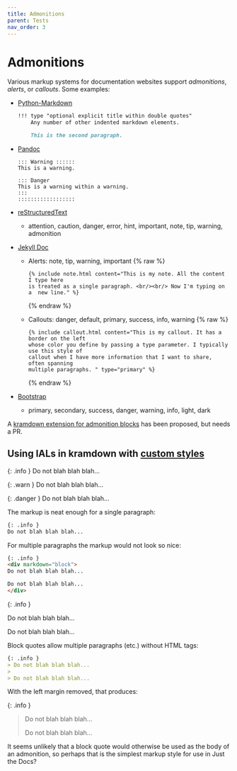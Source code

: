 ```yaml
---
title: Admonitions
parent: Tests
nav_order: 3
---
```

# Admonitions

Various markup systems for documentation websites support *admonitions*, *alerts*, or *callouts*. Some examples:

- [Python-Markdown](https://python-markdown.github.io/extensions/admonition/#admonition)
  ```markdown
  !!! type "optional explicit title within double quotes"
      Any number of other indented markdown elements.

      This is the second paragraph.
  ```

- [Pandoc](https://pandoc.org/MANUAL.html#divs-and-spans)
  ```
  ::: Warning ::::::
  This is a warning.

  ::: Danger
  This is a warning within a warning.
  :::
  ::::::::::::::::::
  ```

- [reStructuredText](https://docutils.sourceforge.io/docs/ref/rst/directives.html#id31)
  - attention, caution, danger, error, hint, important, note, tip, warning, admonition

- [Jekyll Doc](https://idratherbewriting.com/documentation-theme-jekyll/mydoc_alerts.html#about-alerts)

  - Alerts: note, tip, warning, important
    {% raw %}
    ```liquid
    {% include note.html content="This is my note. All the content I type here
    is treated as a single paragraph. <br/><br/> Now I'm typing on a  new line." %}
    ```
    {% endraw %}
    
  - Callouts: danger, default, primary, success, info, warning
    {% raw %}
    ```liquid
    {% include callout.html content="This is my callout. It has a border on the left 
    whose color you define by passing a type parameter. I typically use this style of
    callout when I have more information that I want to share, often spanning
    multiple paragraphs. " type="primary" %}
    ```
    {% endraw %}


- [Bootstrap](https://getbootstrap.com/docs/4.5/components/alerts/)
  - primary, secondary, success, danger, warning, info, light, dark

A [kramdown extension for admonition blocks](https://github.com/gettalong/kramdown/issues/300) has been proposed, but needs a PR.

## Using IALs in kramdown with [custom styles](https://github.com/pmarsceill/just-the-docs/issues/171#issuecomment-538794741)

{: .info }
Do not blah blah blah...

{: .warn }
Do not blah blah blah...

{: .danger }
Do not blah blah blah...

The markup is neat enough for a single paragraph:

```markdown
{: .info }
Do not blah blah blah...
```

For multiple paragraphs the markup would not look so nice:

```markdown
{: .info }
<div markdown="block">
Do not blah blah blah...

Do not blah blah blah...
</div>
```

{: .info }
<div markdown="block">
Do not blah blah blah...

Do not blah blah blah...
</div>

Block quotes allow multiple paragraphs (etc.) without HTML tags:

```markdown
{: .info }
> Do not blah blah blah...
>
> Do not blah blah blah...
```

With the left margin removed, that produces:

{: .info }
> Do not blah blah blah...
>
> Do not blah blah blah...

It seems unlikely that a block quote would otherwise be used as the body of an admonition, so perhaps that is the simplest markup style for use in Just the Docs?
